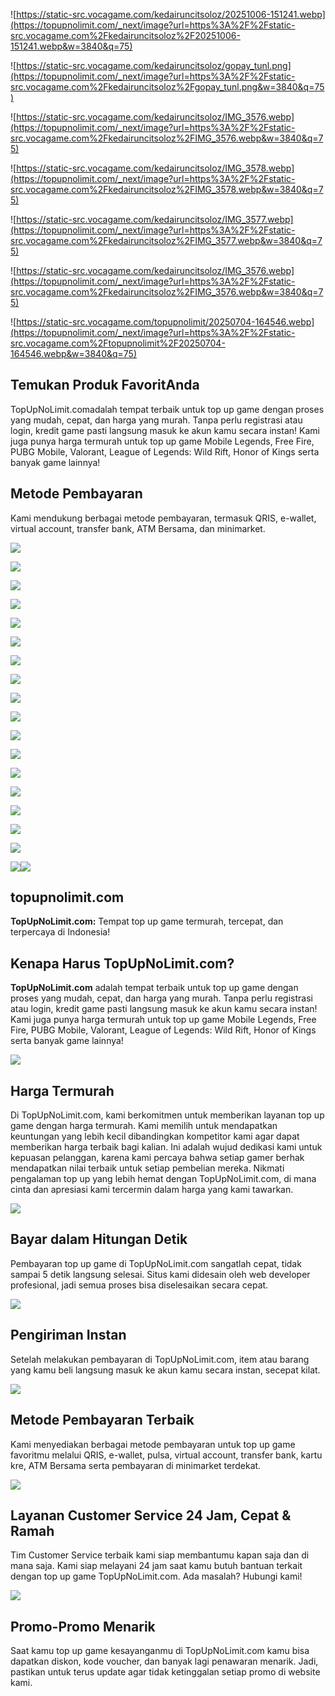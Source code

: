 ![https://static-src.vocagame.com/kedairuncitsoloz/20251006-151241.webp](https://topupnolimit.com/_next/image?url=https%3A%2F%2Fstatic-src.vocagame.com%2Fkedairuncitsoloz%2F20251006-151241.webp&w=3840&q=75)

![https://static-src.vocagame.com/kedairuncitsoloz/gopay_tunl.png](https://topupnolimit.com/_next/image?url=https%3A%2F%2Fstatic-src.vocagame.com%2Fkedairuncitsoloz%2Fgopay_tunl.png&w=3840&q=75)

![https://static-src.vocagame.com/kedairuncitsoloz/IMG_3576.webp](https://topupnolimit.com/_next/image?url=https%3A%2F%2Fstatic-src.vocagame.com%2Fkedairuncitsoloz%2FIMG_3576.webp&w=3840&q=75)

![https://static-src.vocagame.com/kedairuncitsoloz/IMG_3578.webp](https://topupnolimit.com/_next/image?url=https%3A%2F%2Fstatic-src.vocagame.com%2Fkedairuncitsoloz%2FIMG_3578.webp&w=3840&q=75)

![https://static-src.vocagame.com/kedairuncitsoloz/IMG_3577.webp](https://topupnolimit.com/_next/image?url=https%3A%2F%2Fstatic-src.vocagame.com%2Fkedairuncitsoloz%2FIMG_3577.webp&w=3840&q=75)

![https://static-src.vocagame.com/kedairuncitsoloz/IMG_3576.webp](https://topupnolimit.com/_next/image?url=https%3A%2F%2Fstatic-src.vocagame.com%2Fkedairuncitsoloz%2FIMG_3576.webp&w=3840&q=75)

![https://static-src.vocagame.com/topupnolimit/20250704-164546.webp](https://topupnolimit.com/_next/image?url=https%3A%2F%2Fstatic-src.vocagame.com%2Ftopupnolimit%2F20250704-164546.webp&w=3840&q=75)

## Temukan Produk FavoritAnda

TopUpNoLimit.comadalah tempat terbaik untuk top up game dengan proses yang mudah, cepat, dan harga yang murah. Tanpa perlu registrasi atau login, kredit game pasti langsung masuk ke akun kamu secara instan! Kami juga punya harga termurah untuk top up game Mobile Legends, Free Fire, PUBG Mobile, Valorant, League of Legends: Wild Rift, Honor of Kings serta banyak game lainnya!

## Metode Pembayaran

Kami mendukung berbagai metode pembayaran, termasuk QRIS, e-wallet, virtual account, transfer bank, ATM Bersama, dan minimarket.

![](https://static-src.vocagame.com/kedairuncit/QRIS.png)

![](https://static-src.vocagame.com/kedairuncit/BCA.webp)

![](https://static-src.vocagame.com/topupnolimit/Mandiri.webp)

![](https://static-src.vocagame.com/topupnolimit/Maybank.webp)

![](https://static-src.vocagame.com/topupnolimit/BNI.webp)

![](https://static-src.vocagame.com/topupnolimit/CIMB%20Niaga.webp)

![](https://static-src.vocagame.com/topupnolimit/Permata%20Bank.webp)

![](https://static-src.vocagame.com/topupnolimit/ATM%20Bersama.webp)

![](https://static-src.vocagame.com/topupnolimit/BANK%20BRI.webp)

![](https://static-src.vocagame.com/topupnolimit/Bank%20Sahabat%20Sampoerna.webp)

![](https://static-src.vocagame.com/topupnolimit/Danamon.webp)

![](https://static-src.vocagame.com/topupnolimit/Bank%20Syariah%20Indonesia.webp)

![](https://static-src.vocagame.com/topupnolimit/OVO%20Logo%20Purple.webp)

![](https://static-src.vocagame.com/topupnolimit/ShopeePay%20Logo.webp)

![](https://static-src.vocagame.com/topupnolimit/DANA.webp)

![](https://static-src.vocagame.com/kedairuncit/gopay.png)

![](https://static-src.vocagame.com/topupnolimit/Alfamart.webp)

![](https://topupnolimit.com/assets/ilustrations/site-desc-bg.svg)![](https://topupnolimit.com/assets/ilustrations/site-desc-bg-bottom.svg)

## topupnolimit.com

**TopUpNoLimit.com:** Tempat top up game termurah, tercepat, dan terpercaya di Indonesia!

## Kenapa Harus TopUpNoLimit.com?

**TopUpNoLimit.com** adalah tempat terbaik untuk top up game dengan proses yang mudah, cepat, dan harga yang murah. Tanpa perlu registrasi atau login, kredit game pasti langsung masuk ke akun kamu secara instan! Kami juga punya harga termurah untuk top up game Mobile Legends, Free Fire, PUBG Mobile, Valorant, League of Legends: Wild Rift, Honor of Kings serta banyak game lainnya!

![](https://topupnolimit.com/_next/image?url=%2Fassets%2Ficons%2Fsite-description%2Ftermurah.webp&w=256&q=75)

## Harga Termurah

Di TopUpNoLimit.com, kami berkomitmen untuk memberikan layanan top up game dengan harga termurah. Kami memilih untuk mendapatkan keuntungan yang lebih kecil dibandingkan kompetitor kami agar dapat memberikan harga terbaik bagi kalian. Ini adalah wujud dedikasi kami untuk kepuasan pelanggan, karena kami percaya bahwa setiap gamer berhak mendapatkan nilai terbaik untuk setiap pembelian mereka. Nikmati pengalaman top up yang lebih hemat dengan TopUpNoLimit.com, di mana cinta dan apresiasi kami tercermin dalam harga yang kami tawarkan.

![](https://topupnolimit.com/_next/image?url=%2Fassets%2Ficons%2Fsite-description%2Fdetik.webp&w=256&q=75)

## Bayar dalam Hitungan Detik

Pembayaran top up game di TopUpNoLimit.com sangatlah cepat, tidak sampai 5 detik langsung selesai. Situs kami didesain oleh web developer profesional, jadi semua proses bisa diselesaikan secara cepat.

![](https://topupnolimit.com/_next/image?url=%2Fassets%2Ficons%2Fsite-description%2Finstan.webp&w=256&q=75)

## Pengiriman Instan

Setelah melakukan pembayaran di TopUpNoLimit.com, item atau barang yang kamu beli langsung masuk ke akun kamu secara instan, secepat kilat.

![](https://topupnolimit.com/_next/image?url=%2Fassets%2Ficons%2Fsite-description%2Fpembayaran.webp&w=256&q=75)

## Metode Pembayaran Terbaik

Kami menyediakan berbagai metode pembayaran untuk top up game favoritmu melalui QRIS, e-wallet, pulsa, virtual account, transfer bank, kartu kre, ATM Bersama serta pembayaran di minimarket terdekat.

![](https://topupnolimit.com/_next/image?url=%2Fassets%2Ficons%2Fsite-description%2Fcustomer-service.webp&w=256&q=75)

## Layanan Customer Service 24 Jam, Cepat & Ramah

Tim Customer Service terbaik kami siap membantumu kapan saja dan di mana saja. Kami siap melayani 24 jam saat kamu butuh bantuan terkait dengan top up game TopUpNoLimit.com. Ada masalah? Hubungi kami!

![](https://topupnolimit.com/_next/image?url=%2Fassets%2Ficons%2Fsite-description%2Fpromo.webp&w=256&q=75)

## Promo-Promo Menarik

Saat kamu top up game kesayanganmu di TopUpNoLimit.com kamu bisa dapatkan diskon, kode voucher, dan banyak lagi penawaran menarik. Jadi, pastikan untuk terus update agar tidak ketinggalan setiap promo di website kami.